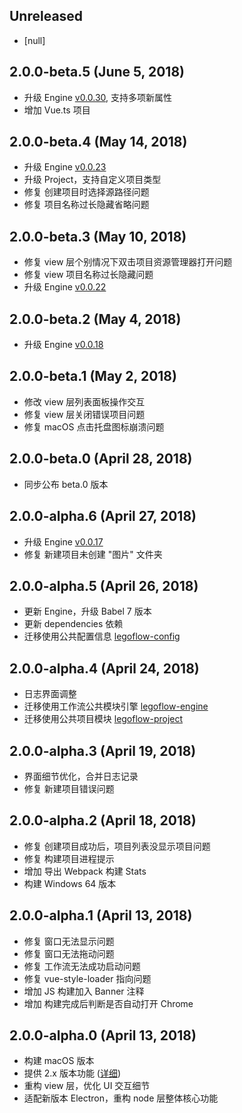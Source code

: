 ## Unreleased

* [null]

## 2.0.0-beta.5 (June 5, 2018)

* 升级 Engine [v0.0.30](https://github.com/legoflow/engine/blob/master/CHANGELOG.md#0030-june-4-2018), 支持多项新属性
* 增加 Vue.ts 项目

## 2.0.0-beta.4 (May 14, 2018)

* 升级 Engine [v0.0.23](https://github.com/legoflow/engine/blob/master/CHANGELOG.md#0023-may-14-2018)
* 升级 Project，支持自定义项目类型
* 修复 创建项目时选择源路径问题
* 修复 项目名称过长隐藏省略问题

## 2.0.0-beta.3 (May 10, 2018)

* 修复 view 层个别情况下双击项目资源管理器打开问题
* 修复 view 项目名称过长隐藏问题
* 升级 Engine [v0.0.22](https://github.com/legoflow/engine/blob/master/CHANGELOG.md#0022-may-9-2018)

## 2.0.0-beta.2 (May 4, 2018)

* 升级 Engine [v0.0.18](https://github.com/legoflow/engine/blob/master/CHANGELOG.md#0018-may-3-2018)

## 2.0.0-beta.1 (May 2, 2018)

* 修改 view 层列表面板操作交互
* 修复 view 层关闭错误项目问题
* 修复 macOS 点击托盘图标崩溃问题

## 2.0.0-beta.0 (April 28, 2018)

* 同步公布 beta.0 版本

## 2.0.0-alpha.6 (April 27, 2018)

* 升级 Engine [v0.0.17](https://github.com/legoflow/engine/blob/master/CHANGELOG.md#0017-april-27-2018)
* 修复 新建项目未创建 "图片" 文件夹

## 2.0.0-alpha.5 (April 26, 2018)

* 更新 Engine，升级 Babel 7 版本
* 更新 dependencies 依赖
* 迁移使用公共配置信息 [legoflow-config](https://github.com/legoflow/config)

## 2.0.0-alpha.4 (April 24, 2018)

* 日志界面调整
* 迁移使用工作流公共模块引擎 [legoflow-engine](https://github.com/legoflow/engine)
* 迁移使用公共项目模块 [legoflow-project](https://github.com/legoflow/project)

## 2.0.0-alpha.3 (April 19, 2018)

* 界面细节优化，合并日志记录
* 修复 新建项目错误问题

## 2.0.0-alpha.2 (April 18, 2018)

* 修复 创建项目成功后，项目列表没显示项目问题
* 修复 构建项目进程提示
* 增加 导出 Webpack 构建 Stats
* 构建 Windows 64 版本

## 2.0.0-alpha.1 (April 13, 2018)

* 修复 窗口无法显示问题
* 修复 窗口无法拖动问题
* 修复 工作流无法成功启动问题
* 修复 vue-style-loader 指向问题
* 增加 JS 构建加入 Banner 注释
* 增加 构建完成后判断是否自动打开 Chrome

## 2.0.0-alpha.0 (April 13, 2018)

* 构建 macOS 版本
* 提供 2.x 版本功能 ([详细](https://github.com/legoflow/legoflow/issues/12))
* 重构 view 层，优化 UI 交互细节
* 适配新版本 Electron，重构 node 层整体核心功能
